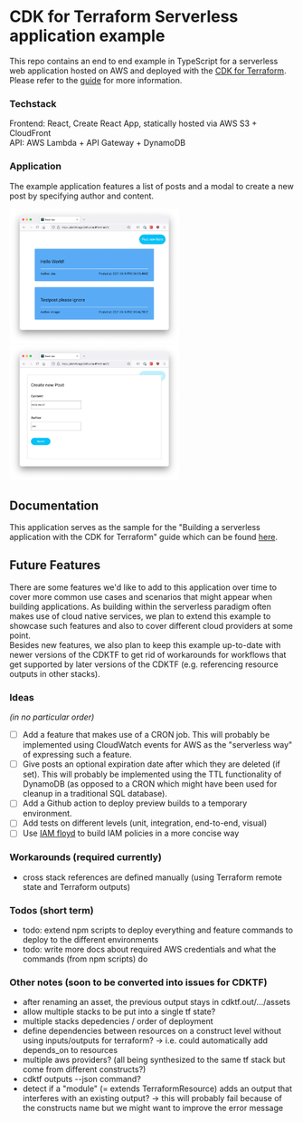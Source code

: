 # CDK for Terraform Serverless application example
This repo contains an end to end example in TypeScript for a serverless web application hosted on AWS and deployed with the [CDK for Terraform](https://cdk.tf). Please refer to the [guide](https://github.com/hashicorp/terraform-cdk/tree/main/docs/guides) for more information.
### Techstack
Frontend: React, Create React App, statically hosted via AWS S3 + CloudFront  
API: AWS Lambda + API Gateway + DynamoDB  

### Application
The example application features a list of posts and a modal to create a new post by specifying author and content.

<img src="./assets/app1.png" alt="list of posts" width="300"/>
<img src="./assets/app2.png" alt="create a new post" width="300"/>

## Documentation
This application serves as the sample for the "Building a serverless application with the CDK for Terraform" guide which can be found [here](https://github.com/hashicorp/terraform-cdk/tree/main/docs/guides).

## Future Features
There are some features we'd like to add to this application over time to cover more common use cases and scenarios that might appear when building applications. As building within the serverless paradigm often makes use of cloud native services, we plan to extend this example to showcase such features and also to cover different cloud providers at some point.  
Besides new features, we also plan to keep this example up-to-date with newer versions of the CDKTF to get rid of workarounds for workflows that get supported by later versions of the CDKTF (e.g. referencing resource outputs in other stacks).

### Ideas
_(in no particular order)_

- [ ] Add a feature that makes use of a CRON job. This will probably be implemented using CloudWatch events for AWS as the "serverless way" of expressing such a feature.
- [ ] Give posts an optional expiration date after which they are deleted (if set). This will probably be implemented using the TTL functionality of DynamoDB (as opposed to a CRON which might have been used for cleanup in a traditional SQL database).
- [ ] Add a Github action to deploy preview builds to a temporary environment.
- [ ] Add tests on different levels (unit, integration, end-to-end, visual)
- [ ] Use [IAM floyd](https://www.npmjs.com/package/iam-floyd) to build IAM policies in a more concise way

### Workarounds (required currently)
- cross stack references are defined manually (using Terraform remote state and Terraform outputs)


### Todos (short term)
- todo: extend npm scripts to deploy everything and feature commands to deploy to the different environments
- todo: write more docs about required AWS credentials and what the commands (from npm scripts) do

### Other notes (soon to be converted into issues for CDKTF)
- after renaming an asset, the previous output stays in cdktf.out/.../assets
- allow multiple stacks to be put into a single tf state?
- multiple stacks depedencies / order of deployment
- define dependencies between resources on a construct level without using inputs/outputs for terraform? -> i.e. could automatically add depends_on to resources
- multiple aws providers? (all being synthesized to the same tf stack but come from different constructs?)
- cdktf outputs --json command?
- detect if a "module" (= extends TerraformResource) adds an output that interferes with an existing output?
    -> this will probably fail because of the constructs name but we might want to improve the error message
